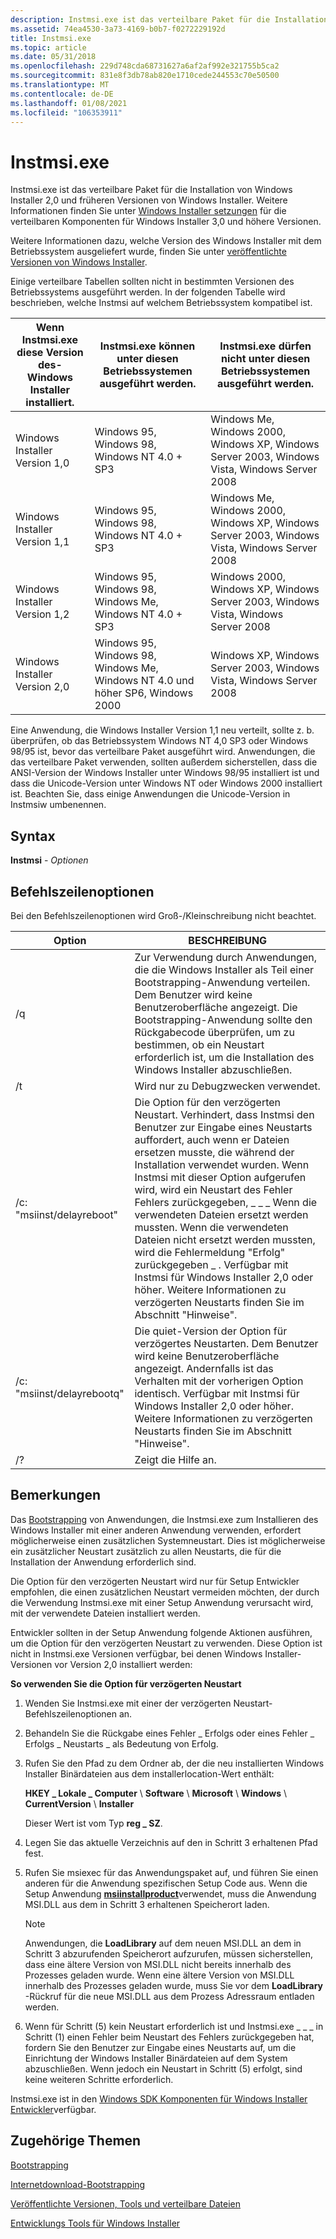 ```yaml
---
description: Instmsi.exe ist das verteilbare Paket für die Installation von Windows Installer&\# 160; 2.0 und früheren Versionen Windows Installer. Weitere Informationen finden Sie unter Windows Installer setzungen für die verteilbaren Komponenten für Windows Installer&\# 160; 3.0 und höher.
ms.assetid: 74ea4530-3a73-4169-b0b7-f0272229192d
title: Instmsi.exe
ms.topic: article
ms.date: 05/31/2018
ms.openlocfilehash: 229d748cda68731627a6af2af992e321755b5ca2
ms.sourcegitcommit: 831e8f3db78ab820e1710cede244553c70e50500
ms.translationtype: MT
ms.contentlocale: de-DE
ms.lasthandoff: 01/08/2021
ms.locfileid: "106353911"
---
```

# <a name="instmsiexe"></a>Instmsi.exe

Instmsi.exe ist das verteilbare Paket für die Installation von Windows Installer 2,0 und früheren Versionen von Windows Installer. Weitere Informationen finden Sie unter [Windows Installer setzungen](windows-installer-redistributables.md) für die verteilbaren Komponenten für Windows Installer 3,0 und höhere Versionen.

Weitere Informationen dazu, welche Version des Windows Installer mit dem Betriebssystem ausgeliefert wurde, finden Sie unter [veröffentlichte Versionen von Windows Installer](released-versions-of-windows-installer.md).

Einige verteilbare Tabellen sollten nicht in bestimmten Versionen des Betriebssystems ausgeführt werden. In der folgenden Tabelle wird beschrieben, welche Instmsi auf welchem Betriebssystem kompatibel ist.



| Wenn Instmsi.exe diese Version des-Windows Installer installiert. | Instmsi.exe können unter diesen Betriebssystemen ausgeführt werden.                    | Instmsi.exe dürfen nicht unter diesen Betriebssystemen ausgeführt werden.                                        |
|---------------------------------------------------------------|----------------------------------------------------------------------|-----------------------------------------------------------------------------------------------|
| Windows Installer Version 1,0                                 | Windows 95, Windows 98, Windows NT 4.0 + SP3                           | Windows Me, Windows 2000, Windows XP, Windows Server 2003, Windows Vista, Windows Server 2008 |
| Windows Installer Version 1,1                                 | Windows 95, Windows 98, Windows NT 4.0 + SP3                           | Windows Me, Windows 2000, Windows XP, Windows Server 2003, Windows Vista, Windows Server 2008 |
| Windows Installer Version 1,2                                 | Windows 95, Windows 98, Windows Me, Windows NT 4.0 + SP3               | Windows 2000, Windows XP, Windows Server 2003, Windows Vista, Windows Server 2008             |
| Windows Installer Version 2,0                                 | Windows 95, Windows 98, Windows Me, Windows NT 4.0 und höher SP6, Windows 2000 | Windows XP, Windows Server 2003, Windows Vista, Windows Server 2008                           |



 

Eine Anwendung, die Windows Installer Version 1,1 neu verteilt, sollte z. b. überprüfen, ob das Betriebssystem Windows NT 4,0 SP3 oder Windows 98/95 ist, bevor das verteilbare Paket ausgeführt wird. Anwendungen, die das verteilbare Paket verwenden, sollten außerdem sicherstellen, dass die ANSI-Version der Windows Installer unter Windows 98/95 installiert ist und dass die Unicode-Version unter Windows NT oder Windows 2000 installiert ist. Beachten Sie, dass einige Anwendungen die Unicode-Version in Instmsiw umbenennen.

## <a name="syntax"></a>Syntax

**Instmsi** - *Optionen*

## <a name="command-line-options"></a>Befehlszeilenoptionen

Bei den Befehlszeilenoptionen wird Groß-/Kleinschreibung nicht beachtet.



| Option                     | BESCHREIBUNG                                                                                                                                                                                                                                                                                                                                                                                                                                                                                                                |
|----------------------------|----------------------------------------------------------------------------------------------------------------------------------------------------------------------------------------------------------------------------------------------------------------------------------------------------------------------------------------------------------------------------------------------------------------------------------------------------------------------------------------------------------------------------|
| /q                         | Zur Verwendung durch Anwendungen, die die Windows Installer als Teil einer Bootstrapping-Anwendung verteilen. Dem Benutzer wird keine Benutzeroberfläche angezeigt. Die Bootstrapping-Anwendung sollte den Rückgabecode überprüfen, um zu bestimmen, ob ein Neustart erforderlich ist, um die Installation des Windows Installer abzuschließen.                                                                                                                                                                                                                          |
| /t                         | Wird nur zu Debugzwecken verwendet.                                                                                                                                                                                                                                                                                                                                                                                                                                                                                          |
| /c: "msiinst/delayreboot"  | Die Option für den verzögerten Neustart. Verhindert, dass Instmsi den Benutzer zur Eingabe eines Neustarts auffordert, auch wenn er Dateien ersetzen musste, die während der Installation verwendet wurden. Wenn Instmsi mit dieser Option aufgerufen wird, wird ein Neustart des Fehler Fehlers zurückgegeben, \_ \_ \_ Wenn die verwendeten Dateien ersetzt werden mussten. Wenn die verwendeten Dateien nicht ersetzt werden mussten, wird die Fehlermeldung "Erfolg" zurückgegeben \_ . Verfügbar mit Instmsi für Windows Installer 2,0 oder höher. Weitere Informationen zu verzögerten Neustarts finden Sie im Abschnitt "Hinweise".<br/> |
| /c: "msiinst/delayrebootq" | Die quiet-Version der Option für verzögertes Neustarten. Dem Benutzer wird keine Benutzeroberfläche angezeigt. Andernfalls ist das Verhalten mit der vorherigen Option identisch. Verfügbar mit Instmsi für Windows Installer 2,0 oder höher. Weitere Informationen zu verzögerten Neustarts finden Sie im Abschnitt "Hinweise".<br/>                                                                                                                                                                                                                           |
| /?                         | Zeigt die Hilfe an.                                                                                                                                                                                                                                                                                                                                                                                                                                                                                                             |



 

## <a name="remarks"></a>Bemerkungen

Das [Bootstrapping](bootstrapping.md) von Anwendungen, die Instmsi.exe zum Installieren des Windows Installer mit einer anderen Anwendung verwenden, erfordert möglicherweise einen zusätzlichen Systemneustart. Dies ist möglicherweise ein zusätzlicher Neustart zusätzlich zu allen Neustarts, die für die Installation der Anwendung erforderlich sind.

Die Option für den verzögerten Neustart wird nur für Setup Entwickler empfohlen, die einen zusätzlichen Neustart vermeiden möchten, der durch die Verwendung Instmsi.exe mit einer Setup Anwendung verursacht wird, mit der verwendete Dateien installiert werden.

Entwickler sollten in der Setup Anwendung folgende Aktionen ausführen, um die Option für den verzögerten Neustart zu verwenden. Diese Option ist nicht in Instmsi.exe Versionen verfügbar, bei denen Windows Installer-Versionen vor Version 2,0 installiert werden:

**So verwenden Sie die Option für verzögerten Neustart**

1.  Wenden Sie Instmsi.exe mit einer der verzögerten Neustart-Befehlszeilenoptionen an.
2.  Behandeln Sie die Rückgabe eines Fehler \_ Erfolgs oder eines Fehler \_ Erfolgs \_ Neustarts \_ als Bedeutung von Erfolg.
3.  Rufen Sie den Pfad zu dem Ordner ab, der die neu installierten Windows Installer Binärdateien aus dem installerlocation-Wert enthält:

    **HKEY \_ Lokale \_ Computer** \\ **Software** \\ **Microsoft** \\ **Windows** \\ **CurrentVersion** \\ **Installer**

    Dieser Wert ist vom Typ **reg \_ SZ**.

4.  Legen Sie das aktuelle Verzeichnis auf den in Schritt 3 erhaltenen Pfad fest.
5.  Rufen Sie msiexec für das Anwendungspaket auf, und führen Sie einen anderen für die Anwendung spezifischen Setup Code aus. Wenn die Setup Anwendung [**msiinstallproduct**](/windows/desktop/api/Msi/nf-msi-msiinstallproducta)verwendet, muss die Anwendung MSI.DLL aus dem in Schritt 3 erhaltenen Speicherort laden.
    > [!Note]  
    > Anwendungen, die **LoadLibrary** auf dem neuen MSI.DLL an dem in Schritt 3 abzurufenden Speicherort aufzurufen, müssen sicherstellen, dass eine ältere Version von MSI.DLL nicht bereits innerhalb des Prozesses geladen wurde. Wenn eine ältere Version von MSI.DLL innerhalb des Prozesses geladen wurde, muss Sie vor dem **LoadLibrary** -Rückruf für die neue MSI.DLL aus dem Prozess Adressraum entladen werden.

     

6.  Wenn für Schritt (5) kein Neustart erforderlich ist und Instmsi.exe \_ \_ \_ in Schritt (1) einen Fehler beim Neustart des Fehlers zurückgegeben hat, fordern Sie den Benutzer zur Eingabe eines Neustarts auf, um die Einrichtung der Windows Installer Binärdateien auf dem System abzuschließen. Wenn jedoch ein Neustart in Schritt (5) erfolgt, sind keine weiteren Schritte erforderlich.

Instmsi.exe ist in den [Windows SDK Komponenten für Windows Installer Entwickler](platform-sdk-components-for-windows-installer-developers.md)verfügbar.

## <a name="related-topics"></a>Zugehörige Themen

<dl> <dt>

[Bootstrapping](bootstrapping.md)
</dt> <dt>

[Internetdownload-Bootstrapping](internet-download-bootstrapping.md)
</dt> <dt>

[Veröffentlichte Versionen, Tools und verteilbare Dateien](released-versions-tools-and-redistributables.md)
</dt> <dt>

[Entwicklungs Tools für Windows Installer](windows-installer-development-tools.md)
</dt> </dl>

 

 




